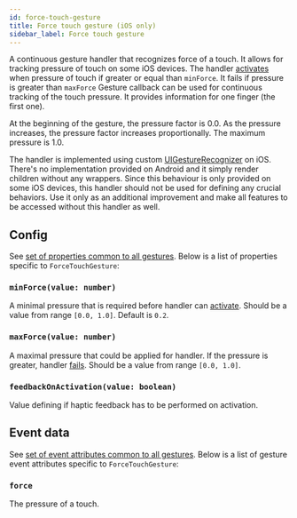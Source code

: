 ```yaml
---
id: force-touch-gesture
title: Force touch gesture (iOS only)
sidebar_label: Force touch gesture
---
```


A continuous gesture handler that recognizes force of a touch. It allows for tracking pressure of touch on some iOS devices.
The handler [activates](../state.md#active) when pressure of touch if greater or equal than `minForce`. It fails if pressure is greater than `maxForce`
Gesture callback can be used for continuous tracking of the touch pressure. It provides information for one finger (the first one).

At the beginning of the gesture, the pressure factor is 0.0. As the pressure increases, the pressure factor increases proportionally. The maximum pressure is 1.0.

The handler is implemented using custom [UIGestureRecognizer](https://developer.apple.com/documentation/uikit/uigesturerecognizer) on iOS. There's no implementation provided on Android and it simply render children without any wrappers.
Since this behaviour is only provided on some iOS devices, this handler should not be used for defining any crucial behaviors. Use it only as an additional improvement and make all features to be accessed without this handler as well.

## Config

See [set of properties common to all gestures](common-gesture#config). Below is a list of properties specific to `ForceTouchGesture`:

### `minForce(value: number)`

A minimal pressure that is required before handler can [activate](../state.md#active). Should be a value from range `[0.0, 1.0]`. Default is `0.2`.

### `maxForce(value: number)`

A maximal pressure that could be applied for handler. If the pressure is greater, handler [fails](../state.md#failed). Should be a value from range `[0.0, 1.0]`.

### `feedbackOnActivation(value: boolean)`

Value defining if haptic feedback has to be performed on activation.

## Event data

See [set of event attributes common to all gestures](common-gesture#event-data). Below is a list of gesture event attributes specific to `ForceTouchGesture`:

### `force`

The pressure of a touch.
